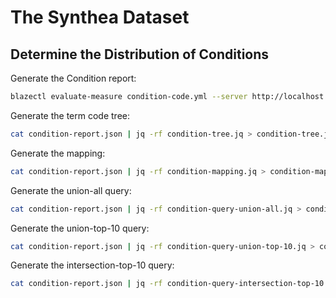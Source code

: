 # The Synthea Dataset

## Determine the Distribution of Conditions

Generate the Condition report:

```sh
blazectl evaluate-measure condition-code.yml --server http://localhost:8082/fhir > condition-report.json
```

Generate the term code tree:

```sh
cat condition-report.json | jq -rf condition-tree.jq > condition-tree.json
```

Generate the mapping:

```sh
cat condition-report.json | jq -rf condition-mapping.jq > condition-mapping.json
```

Generate the union-all query:

```sh
cat condition-report.json | jq -rf condition-query-union-all.jq > condition-query-union-all.json
```

Generate the union-top-10 query:

```sh
cat condition-report.json | jq -rf condition-query-union-top-10.jq > condition-query-union-top-10.json
```

Generate the intersection-top-10 query:

```sh
cat condition-report.json | jq -rf condition-query-intersection-top-10.jq > condition-query-intersection-top-10.json
```
